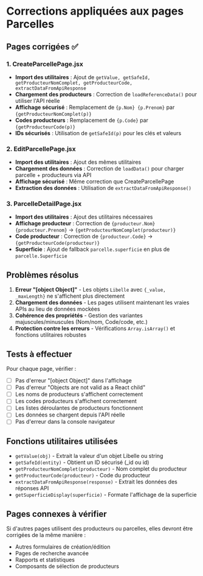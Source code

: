 # Corrections appliquées aux pages Parcelles

## Pages corrigées ✅

### 1. CreateParcellePage.jsx
- **Import des utilitaires** : Ajout de `getValue, getSafeId, getProducteurNomComplet, getProducteurCode, extractDataFromApiResponse`
- **Chargement des producteurs** : Correction de `loadReferenceData()` pour utiliser l'API réelle
- **Affichage sécurisé** : Remplacement de `{p.Nom} {p.Prenom}` par `{getProducteurNomComplet(p)}`
- **Codes producteurs** : Remplacement de `{p.Code}` par `{getProducteurCode(p)}`
- **IDs sécurisés** : Utilisation de `getSafeId(p)` pour les clés et valeurs

### 2. EditParcellePage.jsx
- **Import des utilitaires** : Ajout des mêmes utilitaires
- **Chargement des données** : Correction de `loadData()` pour charger parcelle + producteurs via API
- **Affichage sécurisé** : Même correction que CreateParcellePage
- **Extraction des données** : Utilisation de `extractDataFromApiResponse()`

### 3. ParcelleDetailPage.jsx
- **Import des utilitaires** : Ajout des utilitaires nécessaires
- **Affichage producteur** : Correction de `{producteur.Nom} {producteur.Prenom}` → `{getProducteurNomComplet(producteur)}`
- **Code producteur** : Correction de `{producteur.Code}` → `{getProducteurCode(producteur)}`
- **Superficie** : Ajout de fallback `parcelle.superficie` en plus de `parcelle.Superficie`

## Problèmes résolus

1. **Erreur "[object Object]"** - Les objets `Libelle` avec `{_value, _maxLength}` ne s'affichent plus directement
2. **Chargement des données** - Les pages utilisent maintenant les vraies APIs au lieu de données mockées
3. **Cohérence des propriétés** - Gestion des variantes majuscules/minuscules (Nom/nom, Code/code, etc.)
4. **Protection contre les erreurs** - Vérifications `Array.isArray()` et fonctions utilitaires robustes

## Tests à effectuer

Pour chaque page, vérifier :
- [ ] Pas d'erreur "[object Object]" dans l'affichage
- [ ] Pas d'erreur "Objects are not valid as a React child"
- [ ] Les noms de producteurs s'affichent correctement
- [ ] Les codes producteurs s'affichent correctement  
- [ ] Les listes déroulantes de producteurs fonctionnent
- [ ] Les données se chargent depuis l'API réelle
- [ ] Pas d'erreur dans la console navigateur

## Fonctions utilitaires utilisées

- `getValue(obj)` - Extrait la valeur d'un objet Libelle ou string
- `getSafeId(entity)` - Obtient un ID sécurisé (_id ou id)
- `getProducteurNomComplet(producteur)` - Nom complet du producteur
- `getProducteurCode(producteur)` - Code du producteur
- `extractDataFromApiResponse(response)` - Extrait les données des réponses API
- `getSuperficieDisplay(superficie)` - Formate l'affichage de la superficie

## Pages connexes à vérifier

Si d'autres pages utilisent des producteurs ou parcelles, elles devront être corrigées de la même manière :
- Autres formulaires de création/édition
- Pages de recherche avancée
- Rapports et statistiques
- Composants de sélection de producteurs